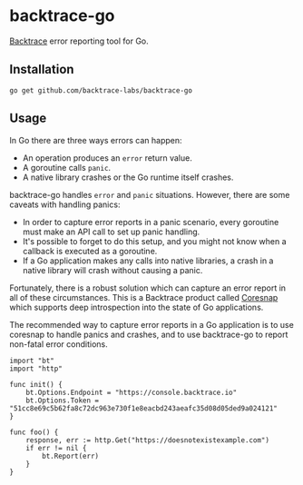 # backtrace-go

[Backtrace](http://backtrace.io/) error reporting tool for Go.

## Installation

```
go get github.com/backtrace-labs/backtrace-go
```

## Usage

In Go there are three ways errors can happen:

 * An operation produces an `error` return value.
 * A goroutine calls `panic`.
 * A native library crashes or the Go runtime itself crashes.

backtrace-go handles `error` and `panic` situations. However, there are some
caveats with handling panics:

 * In order to capture error reports in a panic scenario, every goroutine must
   make an API call to set up panic handling.
 * It's possible to forget to do this setup, and you might not know when a
   callback is executed as a goroutine.
 * If a Go application makes any calls into native libraries, a crash in a
   native library will crash without causing a panic.

Fortunately, there is a robust solution which can capture an error report
in all of these circumstances. This is a Backtrace product called
[Coresnap](https://documentation.backtrace.io/coresnapintro/) which supports
deep introspection into the state of Go applications.

The recommended way to capture error reports in a Go application is to use
coresnap to handle panics and crashes, and to use backtrace-go to report
non-fatal error conditions.

```
import "bt"
import "http"

func init() {
    bt.Options.Endpoint = "https://console.backtrace.io"
    bt.Options.Token = "51cc8e69c5b62fa8c72dc963e730f1e8eacbd243aeafc35d08d05ded9a024121"
}

func foo() {
	response, err := http.Get("https://doesnotexistexample.com")
    if err != nil {
        bt.Report(err)
    }
}
```
